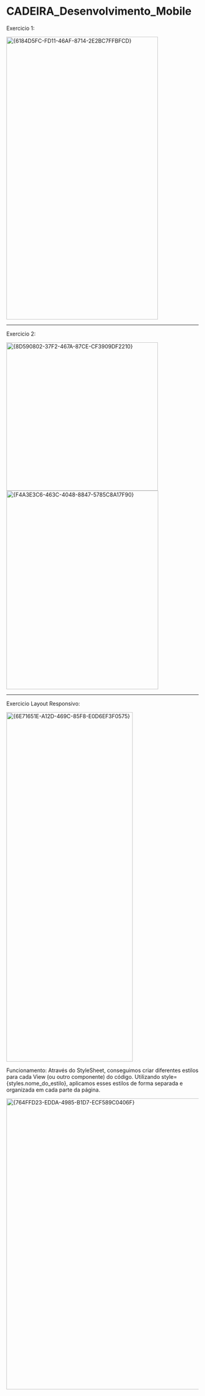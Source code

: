 # CADEIRA_Desenvolvimento_Mobile

Exercicio 1:





<img width="397" height="740" alt="{6184D5FC-FD11-46AF-8714-2E2BC7FFBFCD}" src="https://github.com/user-attachments/assets/7a19a69a-109a-480b-8fc2-844d3decfe47" />


-------------------------------------------------------------------------------------------------------------------------------------------------------------------

Exercicio 2:




<img width="397" height="388" alt="{8D590802-37F2-467A-87CE-CF3909DF2210}" src="https://github.com/user-attachments/assets/fd9d0309-4afa-4db2-bf29-8f25d75c7b64" />

<img width="398" height="520" alt="{F4A3E3C6-463C-4048-8847-5785C8A17F90}" src="https://github.com/user-attachments/assets/8d9560d2-eeb0-4cad-8558-c06f6c98954b" />

-------------------------------------------------------------------------------------------------------------------------------------------------------------------

Exercicio Layout Responsivo:

<img width="331" height="915" alt="{6E71651E-A12D-469C-85F8-E0D6EF3F0575}" src="https://github.com/user-attachments/assets/312e7d9f-7964-4abe-b453-eaeb1df3b151" />

Funcionamento: Através do StyleSheet, conseguimos criar diferentes estilos para cada View (ou outro componente) do código. 
Utilizando style={styles.nome_do_estilo}, aplicamos esses estilos de forma separada e organizada em cada parte da página.

<img width="720" height="762" alt="{764FFD23-EDDA-4985-B1D7-ECF589C0406F}" src="https://github.com/user-attachments/assets/d0f5815f-3261-43f2-93c7-43529954e346" />

